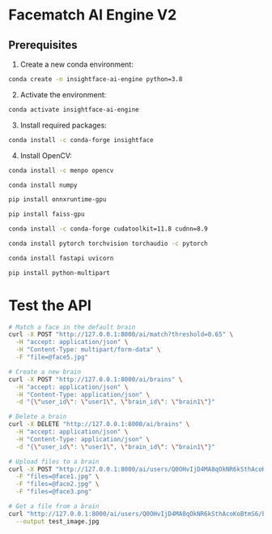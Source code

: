 # Facematch AI Engine V2

## Prerequisites

1. Create a new conda environment:
```bash
conda create -n insightface-ai-engine python=3.8
```

2. Activate the environment:
```bash
conda activate insightface-ai-engine
```

3. Install required packages:
```bash
conda install -c conda-forge insightface
```

4. Install OpenCV:
```bash
conda install -c menpo opencv
```

```bash
conda install numpy
```

```bash
pip install onnxruntime-gpu
```

```bash
pip install faiss-gpu
```

```bash
conda install -c conda-forge cudatoolkit=11.8 cudnn=8.9
```

```bash
conda install pytorch torchvision torchaudio -c pytorch
```

```bash
conda install fastapi uvicorn
```

```bash
pip install python-multipart
```

# Test the API
```bash
# Match a face in the default brain
curl -X POST "http://127.0.0.1:8000/ai/match?threshold=0.65" \
  -H "accept: application/json" \
  -H "Content-Type: multipart/form-data" \
  -F "file=@face5.jpg"

# Create a new brain
curl -X POST "http://127.0.0.1:8000/ai/brains" \
  -H "accept: application/json" \
  -H "Content-Type: application/json" \
  -d "{\"user_id\": \"user1\", \"brain_id\": \"brain1\"}"

# Delete a brain
curl -X DELETE "http://127.0.0.1:8000/ai/brains" \
  -H "accept: application/json" \
  -H "Content-Type: application/json" \
  -d "{\"user_id\": \"user1\", \"brain_id\": \"brain1\"}"

# Upload files to a brain
curl -X POST "http://127.0.0.1:8000/ai/users/Q0OHvIjD4MA8qOkNR6kSthAcoKoBtmS6/brains/cm7qxtuc10005jxdscc6wxopz/files" \
  -F "files=@face1.jpg" \
  -F "files=@face2.jpg" \
  -F "files=@face3.png"

# Get a file from a brain
curl "http://127.0.0.1:8000/ai/users/Q0OHvIjD4MA8qOkNR6kSthAcoKoBtmS6/brains/cm7rgyiq00001jxaso5pw4nn3/files/face1.jpg" \
  --output test_image.jpg
```


